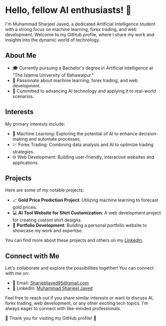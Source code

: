 # Hello, fellow AI enthusiasts! 👋

I'm Muhammad Sharjeel Javed, a dedicated Artificial Intelligence student with a strong focus on machine learning, forex trading, and web development. Welcome to my GitHub profile, where I share my work and insights into the dynamic world of technology.

## About Me
- 🎓 Currently pursuing a Bachelor's degree in Artificial Intelligence at "The Islamia University of Bahawalpur."
- 🔬 Passionate about machine learning, forex trading, and web development.
- 🚀 Committed to advancing AI technology and applying it to real-world scenarios.

## Interests
My primary interests include:
- 🤖 Machine Learning: Exploring the potential of AI to enhance decision-making and automate processes.
- 💹 Forex Trading: Combining data analysis and AI to optimize trading strategies.
- 🌐 Web Development: Building user-friendly, interactive websites and applications.

## Projects
Here are some of my notable projects:
- 📈 **Gold Price Prediction Project**: Utilizing machine learning to forecast gold prices.
- 💻 **AI Tool Website for Shirt Customization**: A web development project for creating custom shirt designs.
- 🌟 **Portfolio Development**: Building a personal portfolio website to showcase my work and expertise.

You can find more about these projects and others on my [LinkedIn](https://www.linkedin.com/in/muhammad-sharjeel-javed/).

## Connect with Me
Let's collaborate and explore the possibilities together! You can connect with me on:
- 📧 Email: Sharjeeljaved95@gmail.com
- 💼 LinkedIn: [Muhammad Sharjeel Javed](https://www.linkedin.com/in/muhammad-sharjeel-javed/)

Feel free to reach out if you share similar interests or want to discuss AI, forex trading, web development, or any other exciting tech topics. I'm always eager to connect with like-minded professionals.

🌟 Thank you for visiting my GitHub profile! 🌟

